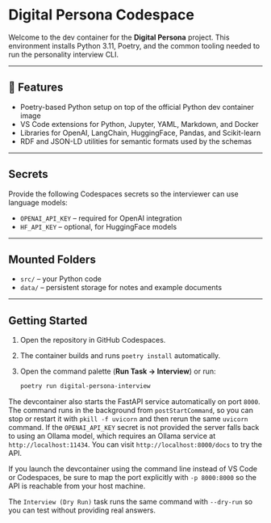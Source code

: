 # Digital Persona Codespace

Welcome to the dev container for the **Digital Persona** project. This environment installs Python 3.11, Poetry, and the common tooling needed to run the personality interview CLI.

---

## 🔧 Features

- Poetry-based Python setup on top of the official Python dev container image
- VS Code extensions for Python, Jupyter, YAML, Markdown, and Docker
- Libraries for OpenAI, LangChain, HuggingFace, Pandas, and Scikit-learn
- RDF and JSON-LD utilities for semantic formats used by the schemas

---

## Secrets

Provide the following Codespaces secrets so the interviewer can use language models:

- `OPENAI_API_KEY` – required for OpenAI integration
- `HF_API_KEY` – optional, for HuggingFace models

---

## Mounted Folders

- `src/` – your Python code
- `data/` – persistent storage for notes and example documents

---

## Getting Started

1. Open the repository in GitHub Codespaces.
2. The container builds and runs `poetry install` automatically.
3. Open the command palette (**Run Task → Interview**) or run:

   ```bash
   poetry run digital-persona-interview
   ```

  The devcontainer also starts the FastAPI service automatically on port `8000`. The command runs in the background from `postStartCommand`, so you can stop or restart it with `pkill -f uvicorn` and then rerun the same `uvicorn` command. If the `OPENAI_API_KEY` secret is not provided the server falls back to using an Ollama model, which requires an Ollama service at `http://localhost:11434`. You can visit `http://localhost:8000/docs` to try the API.

   If you launch the devcontainer using the command line instead of VS Code or Codespaces, be sure to map the port explicitly with `-p 8000:8000` so the API is reachable from your host machine.

The `Interview (Dry Run)` task runs the same command with `--dry-run` so you can test without providing real answers.
